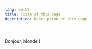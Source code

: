 ```yaml
---
lang: en-US
title: Title of this page
description: Description of this page


---
```


Bonjour, Monde !